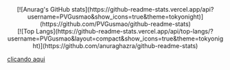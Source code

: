 <div align="center">

<div>
  [![Anurag's GitHub stats](https://github-readme-stats.vercel.app/api?username=PVGusmao&show_icons=true&theme=tokyonight)]          (https://github.com/PVGusmao/github-readme-stats)
</div>
<div>
  [![Top Langs](https://github-readme-stats.vercel.app/api/top-langs/?username=PVGusmao&layout=compact&show_icons=true&theme=tokyonight)](https://github.com/anuraghazra/github-readme-stats)
</div>
</div>

<a href="https://drive.google.com/file/d/1gPUAJIwo2Cpx8bBhjiGyPQXfPaVWFIgv/view?usp=sharing" target="_blank">clicando aqui</a> 
